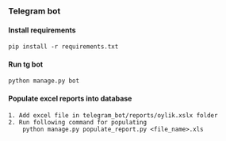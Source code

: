 ### Telegram bot

#### Install requirements
```
pip install -r requirements.txt
```


#### Run tg bot
```
python manage.py bot
```

#### Populate excel reports into database
```
1. Add excel file in telegram_bot/reports/oylik.xslx folder
2. Run following command for populating
    python manage.py populate_report.py <file_name>.xls
```